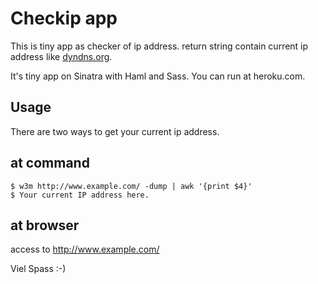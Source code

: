 Checkip app
===========

This is tiny app as checker of ip address.
return string contain current ip address like [dyndns.org](http://checkip.dyndns.org/).

It's tiny app on Sinatra with Haml and Sass.
You can run at heroku.com.


Usage
-----

There are two ways to get your current ip address.


## at command

    $ w3m http://www.example.com/ -dump | awk '{print $4}'
    $ Your current IP address here.

## at browser

access to http://www.example.com/


Viel Spass :-)

